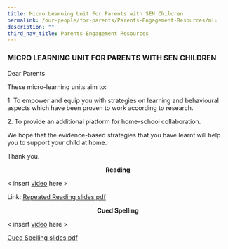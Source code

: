 ```yaml
---
title: Micro Learning Unit For Parents with SEN Children
permalink: /our-people/for-parents/Parents-Engagement-Resources/mlu
description: ""
third_nav_title: Parents Engagement Resources
---
```

### MICRO LEARNING UNIT FOR PARENTS WITH SEN CHILDREN

Dear Parents  
  

These micro-learning units aim to:

1\. To empower and equip you with strategies on learning and behavioural aspects which have been proven to work according to research.

2\. To provide an additional platform for home-school collaboration.

  

We hope that the evidence-based strategies that you have learnt will help you to support your child at home.

  

Thank you.

  

<p align="center"> <b> Reading </b> </p>

< insert [video](https://bendemeerpri-moe-edu-sg-admin.cwp.sg/our-people/for-parents/parents-engagement-resources/micro-learning-unit-for-parents-with-sen-children) here >

Link: [Repeated Reading slides.pdf](/files/Repeated%20Reading%20slides.pdf)
  
<p align="center"> <b>Cued Spelling </b> </p>

< insert [video](https://bendemeerpri-moe-edu-sg-admin.cwp.sg/our-people/for-parents/parents-engagement-resources/micro-learning-unit-for-parents-with-sen-children) here >
  
[Cued Spelling slides.pdf](/files/Cued%20Spelling%20slides.pdf)